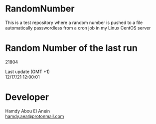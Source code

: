 # RandomNumber    
This is a test repository where a random number is pushed to a file automatically passwordless from a cron job in my Linux CentOS server    
# Random Number of the last run   
21804
      
Last update (GMT +1)    
12/17/21 12:00:01
# Developer    
Hamdy Abou El Anein   
hamdy.aea@protonmail.com
